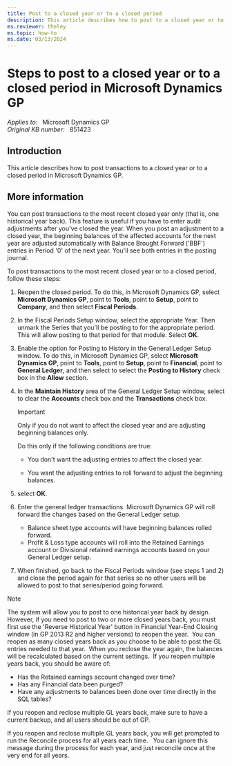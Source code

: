 ```yaml
---
title: Post to a closed year or to a closed period
description: This article describes how to post to a closed year or to a closed period in Microsoft Dynamics GP.
ms.reviewer: theley
ms.topic: how-to
ms.date: 03/13/2024
---
```

# Steps to post to a closed year or to a closed period in Microsoft Dynamics GP

_Applies to:_ &nbsp; Microsoft Dynamics GP  
_Original KB number:_ &nbsp; 851423

## Introduction

This article describes how to post transactions to a closed year or to a closed period in Microsoft Dynamics GP.

## More information

You can post transactions to the most recent closed year only (that is, one historical year back). This feature is useful if you have to enter audit adjustments after you've closed the year. When you post an adjustment to a closed year, the beginning balances of the affected accounts for the next year are adjusted automatically with Balance Brought Forward ('BBF') entries in Period '0' of the next year. You'll see both entries in the posting journal.

To post transactions to the most recent closed year or to a closed period, follow these steps:

1. Reopen the closed period. To do this, in Microsoft Dynamics GP, select **Microsoft Dynamics GP**, point to **Tools**, point to **Setup**, point to **Company**, and then select **Fiscal Periods**.

1. In the Fiscal Periods Setup window, select the appropriate Year. Then unmark the Series that you'll be posting to for the appropriate period. This will allow posting to that period for that module. Select **OK**.

1. Enable the option for Posting to History in the General Ledger Setup window. To do this, in Microsoft Dynamics GP, select **Microsoft Dynamics GP**, point to **Tools**, point to **Setup**, point to **Financial**, point to **General Ledger**, and then select to select the **Posting to History**  check box in the **Allow** section.

1. In the **Maintain History**  area of the General Ledger Setup window, select to clear the **Accounts** check box and the **Transactions** check box.

    > [!IMPORTANT]
    > Only if you do not want to affect the closed year and are adjusting beginning balances only.

   Do this only if the following conditions are true:

   - You don't want the adjusting entries to affect the closed year.

   - You want the adjusting entries to roll forward to adjust the beginning balances.

1. select **OK**.

1. Enter the general ledger transactions. Microsoft Dynamics GP will roll forward the changes based on the General Ledger setup.

   - Balance sheet type accounts will have beginning balances rolled forward.
   - Profit & Loss type accounts will roll into the Retained Earnings account or Divisional retained earnings accounts based on your General Ledger setup.

1. When finished, go back to the Fiscal Periods window (see steps 1 and 2) and close the period again for that series so no other users will be allowed to post to that series/period going forward.

> [!NOTE]
> The system will allow you to post to one historical year back by design.  However, if you need to post to two or more closed years back, you must first use the 'Reverse Historical Year' button in Financial Year-End Closing window (in GP 2013 R2 and higher versions) to reopen the year.  You can reopen as many closed years back as you choose to be able to post the GL entries needed to that year.  When you reclose the year again, the balances will be recalculated based on the current settings.  If you reopen multiple years back, you should be aware of:
>
> - Has the Retained earnings account changed over time?
> - Has any Financial data been purged?
> - Have any adjustments to balances been done over time directly in the SQL tables?
>
> If you reopen and reclose multiple GL years back, make sure to have a current backup, and all users should be out of GP.
>
> If you reopen and reclose multiple GL years back, you will get prompted to run the Reconcile process for all years each time.   You can ignore this message during the process for each year, and just reconcile once at the very end for all years.
